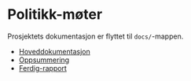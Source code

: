 # Politikk-møter

Prosjektets dokumentasjon er flyttet til `docs/`-mappen.

- [Hoveddokumentasjon](docs/README.md)
- [Oppsummering](docs/OPPSUMMERING.md)
- [Ferdig-rapport](docs/FERDIG.md)
